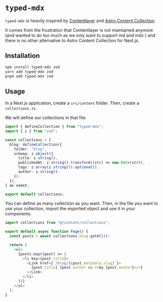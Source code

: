 # `typed-mdx`

`typed-mdx` is heavily inspired by [Contentlayer](https://contentlayer.dev/) and
[Astro Content Collection](https://docs.astro.build/en/guides/content-collections/).

It comes from the frustration that Contentlayer is not maintained anymore (and
wanted to do too much as we only want to support md and mdx ) and there is no
other alternative to Astro Content Collection for Next.js.

## Installation

```bash
npm install typed-mdx zod
yarn add typed-mdx zod
pnpm add typed-mdx zod
```

## Usage

In a Next.js application, create a `src/content` folder. Then, create a
`collections.ts`.

We will define our collections in that file:

```ts
import { defineCollection } from "typed-mdx";
import { z } from "zod";

const collections = {
  blog: defineCollection({
    folder: "blog",
    schema: z.object({
      title: z.string(),
      publishedAt: z.string().transform((str) => new Date(str)),
      tags: z.array(z.string()).optional(),
      author: z.string(),
    }),
  }),
} as const;

export default collections;
```

You can define as many collection as you want. Then, in the file you want to use
your collection, import the exported object and use it in your components:

```ts
import collections from "@/content/collections";

export default async function Page() {
  const posts = await collections.blog.getAll();

  return (
    <ul>
      {posts.map((post) => (
        <li key={post.title}>
          <Link href={`/blog/${post.metadata.slug}`}>
            {post.title} {post.author && <>by {post.author}</>}
          </Link>
        </li>
      ))}
    </ul>
  );
}
```
